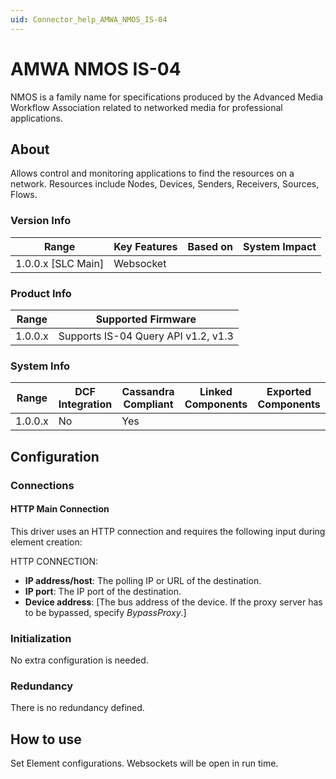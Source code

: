 ```yaml
---
uid: Connector_help_AMWA_NMOS_IS-04
---
```


# AMWA NMOS IS-04

NMOS is a family name for specifications produced by the Advanced Media Workflow Association related to networked media for professional applications.

## About

Allows control and monitoring applications to find the resources on a network. Resources include Nodes, Devices, Senders, Receivers, Sources, Flows.

### Version Info

| **Range**            | **Key Features** | **Based on** | **System Impact** |
|----------------------|------------------|--------------|-------------------|
| 1.0.0.x \[SLC Main\] | Websocket        |              |                   |

### Product Info

| **Range** | **Supported Firmware**              |
|-----------|-------------------------------------|
| 1.0.0.x   | Supports IS-04 Query API v1.2, v1.3 |

### System Info

| **Range** | **DCF Integration** | **Cassandra Compliant** | **Linked Components** | **Exported Components** |
|-----------|---------------------|-------------------------|-----------------------|-------------------------|
| 1.0.0.x   | No                  | Yes                     |                       |                         |

## Configuration

### Connections

#### HTTP Main Connection

This driver uses an HTTP connection and requires the following input during element creation:

HTTP CONNECTION:

- **IP address/host**: The polling IP or URL of the destination.
- **IP port**: The IP port of the destination.
- **Device address**: \[The bus address of the device. If the proxy server has to be bypassed, specify *BypassProxy*.\]

### Initialization

No extra configuration is needed.

### Redundancy

There is no redundancy defined.

## How to use

Set Element configurations. Websockets will be open in run time.
